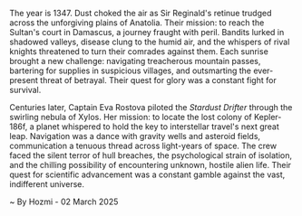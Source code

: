 
The year is 1347.  Dust choked the air as Sir Reginald's retinue trudged across the unforgiving plains of Anatolia.  Their mission: to reach the Sultan's court in Damascus, a journey fraught with peril.  Bandits lurked in shadowed valleys, disease clung to the humid air, and the whispers of rival knights threatened to turn their comrades against them.  Each sunrise brought a new challenge: navigating treacherous mountain passes, bartering for supplies in suspicious villages, and outsmarting the ever-present threat of betrayal.  Their quest for glory was a constant fight for survival.

Centuries later, Captain Eva Rostova piloted the *Stardust Drifter* through the swirling nebula of Xylos.  Her mission: to locate the lost colony of Kepler-186f, a planet whispered to hold the key to interstellar travel's next great leap.  Navigation was a dance with gravity wells and asteroid fields, communication a tenuous thread across light-years of space.  The crew faced the silent terror of hull breaches, the psychological strain of isolation, and the chilling possibility of encountering unknown, hostile alien life.  Their quest for scientific advancement was a constant gamble against the vast, indifferent universe.

~ By Hozmi - 02 March 2025

